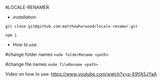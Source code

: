 #LOCALE-RENAMER


- *installation*

`git clone git@github.com:matthewharwood/locale-renamer.git`

`npm i`


- *How to use*

#change folder names
`node folderRename <path>`

#change file names
`node fileRename <path>`

Video on how to use:
https://www.youtube.com/watch?v=p-E9YA5JYaA
